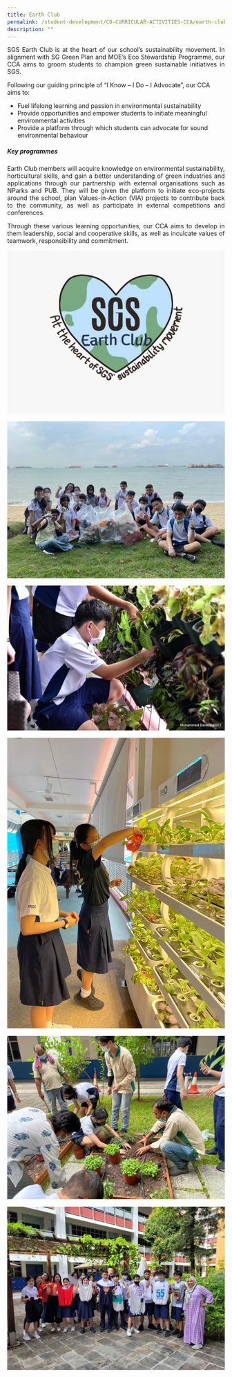 ```yaml
---
title: Earth Club
permalink: /student-development/CO-CURRICULAR-ACTIVITIES-CCA/earth-club/
description: ""
---
```

<p style="text-align: justify;"> SGS Earth Club is at the heart of our school’s sustainability movement. In alignment with SG Green Plan and MOE’s Eco Stewardship Programme, our CCA aims to groom students to champion green sustainable initiatives in SGS. </p>

Following our guiding principle of “I Know – I Do – I Advocate”, our CCA aims to:

*   Fuel lifelong learning and passion in environmental sustainability
*   Provide opportunities and empower students to initiate meaningful environmental activities
*   Provide a platform through which students can advocate for sound environmental behaviour

##### **Key programmes**


<p style="text-align: justify;"> Earth Club members will acquire knowledge on environmental sustainability, horticultural skills, and gain a better understanding of green industries and applications through our partnership with external organisations such as NParks and PUB. They will be given the platform to initiate eco-projects around the school, plan Values-in-Action (VIA) projects to contribute back to the community, as well as participate in external competitions and conferences. </p>

<p style="text-align: justify;"> Through these various learning opportunities, our CCA aims to develop in them leadership, social and cooperative skills, as well as inculcate values of teamwork, responsibility and commitment. </p>

![](/images/CCA%20Earth%20Club/Earth%20Club%20-%20CCA%20logo.jpeg)

![](/images/CCA%20Earth%20Club/Earth%20Club%20-%20beach%20clean%20up.jpg)

![](/images/CCA%20Earth%20Club/Earth%20Club%20-%20gardening.jpeg)

![](/images/CCA%20Earth%20Club/Earth%20Club%20-%20hydroponics.jpeg)

![](/images/CCA%20Earth%20Club/Earth%20Club%20-%20planting%20herbs.jpeg)

![](/images/CCA%20Earth%20Club/Earth%20Club%20-%20totebag%20making.jpeg)